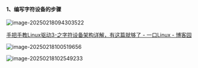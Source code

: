 #### 1、编写字符设备的步骤

![image-20250218094303522](C:/Users/长林王/AppData/Roaming/Typora/typora-user-images/image-20250218094303522.png)

[手把手教Linux驱动3-之字符设备架构详解，有这篇就够了 - 一口Linux - 博客园](https://www.cnblogs.com/yikoulinux/p/13546898.html)



![image-20250218100519656](C:/Users/长林王/AppData/Roaming/Typora/typora-user-images/image-20250218100519656.png)

![image-20250218102549233](C:/Users/长林王/AppData/Roaming/Typora/typora-user-images/image-20250218102549233.png)
